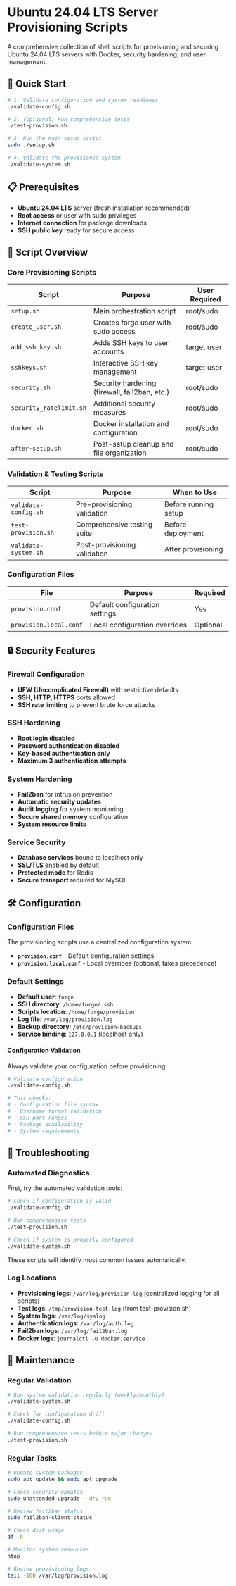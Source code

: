 # Ubuntu 24.04 LTS Server Provisioning Scripts

A comprehensive collection of shell scripts for provisioning and securing Ubuntu 24.04 LTS servers with Docker, security hardening, and user management.

## 🚀 Quick Start

```bash
# 1. Validate configuration and system readiness
./validate-config.sh

# 2. (Optional) Run comprehensive tests
./test-provision.sh

# 3. Run the main setup script
sudo ./setup.sh

# 4. Validate the provisioned system
./validate-system.sh
```

## 📋 Prerequisites

- **Ubuntu 24.04 LTS** server (fresh installation recommended)
- **Root access** or user with sudo privileges
- **Internet connection** for package downloads
- **SSH public key** ready for secure access

## 📁 Script Overview

### Core Provisioning Scripts
| Script | Purpose | User Required |
|--------|---------|---------------|
| `setup.sh` | Main orchestration script | root/sudo |
| `create_user.sh` | Creates forge user with sudo access | root/sudo |
| `add_ssh_key.sh` | Adds SSH keys to user accounts | target user |
| `sshkeys.sh` | Interactive SSH key management | target user |
| `security.sh` | Security hardening (firewall, fail2ban, etc.) | root/sudo |
| `security_ratelimit.sh` | Additional security measures | root/sudo |
| `docker.sh` | Docker installation and configuration | root/sudo |
| `after-setup.sh` | Post-setup cleanup and file organization | root/sudo |

### Validation & Testing Scripts
| Script | Purpose | When to Use |
|--------|---------|-------------|
| `validate-config.sh` | Pre-provisioning validation | Before running setup |
| `test-provision.sh` | Comprehensive testing suite | Before deployment |
| `validate-system.sh` | Post-provisioning validation | After provisioning |


### Configuration Files
| File | Purpose | Required |
|------|---------|----------|
| `provision.conf` | Default configuration settings | Yes |
| `provision.local.conf` | Local configuration overrides | Optional |

## 🔒 Security Features

### Firewall Configuration
- **UFW (Uncomplicated Firewall)** with restrictive defaults
- **SSH, HTTP, HTTPS** ports allowed
- **SSH rate limiting** to prevent brute force attacks

### SSH Hardening
- **Root login disabled**
- **Password authentication disabled**
- **Key-based authentication only**
- **Maximum 3 authentication attempts**

### System Hardening
- **Fail2ban** for intrusion prevention
- **Automatic security updates**
- **Audit logging** for system monitoring
- **Secure shared memory** configuration
- **System resource limits**

### Service Security
- **Database services** bound to localhost only
- **SSL/TLS** enabled by default
- **Protected mode** for Redis
- **Secure transport** required for MySQL

## 🛠️ Configuration

### Configuration Files

The provisioning scripts use a centralized configuration system:

- **`provision.conf`** - Default configuration settings
- **`provision.local.conf`** - Local overrides (optional, takes precedence)

### Default Settings
- **Default user**: `forge`
- **SSH directory**: `/home/forge/.ssh`
- **Scripts location**: `/home/forge/provision`
- **Log file**: `/var/log/provision.log`
- **Backup directory**: `/etc/provision-backups`
- **Service binding**: `127.0.0.1` (localhost only)

#### Configuration Validation
Always validate your configuration before provisioning:
```bash
# Validate configuration
./validate-config.sh

# This checks:
# - Configuration file syntax
# - Username format validation
# - SSH port ranges
# - Package availability
# - System requirements
```

## 🚨 Troubleshooting

### Automated Diagnostics

First, try the automated validation tools:

```bash
# Check if configuration is valid
./validate-config.sh

# Run comprehensive tests
./test-provision.sh

# Check if system is properly configured
./validate-system.sh
```

These scripts will identify most common issues automatically.

### Log Locations
- **Provisioning logs**: `/var/log/provision.log` (centralized logging for all scripts)
- **Test logs**: `/tmp/provision-test.log` (from test-provision.sh)
- **System logs**: `/var/log/syslog`
- **Authentication logs**: `/var/log/auth.log`
- **Fail2ban logs**: `/var/log/fail2ban.log`
- **Docker logs**: `journalctl -u docker.service`

## 🔄 Maintenance

### Regular Validation
```bash
# Run system validation regularly (weekly/monthly)
./validate-system.sh

# Check for configuration drift
./validate-config.sh

# Run comprehensive tests before major changes
./test-provision.sh
```

### Regular Tasks
```bash
# Update system packages
sudo apt update && sudo apt upgrade

# Check security updates
sudo unattended-upgrade --dry-run

# Review fail2ban status
sudo fail2ban-client status

# Check disk usage
df -h

# Monitor system resources
htop

# Review provisioning logs
tail -100 /var/log/provision.log
```